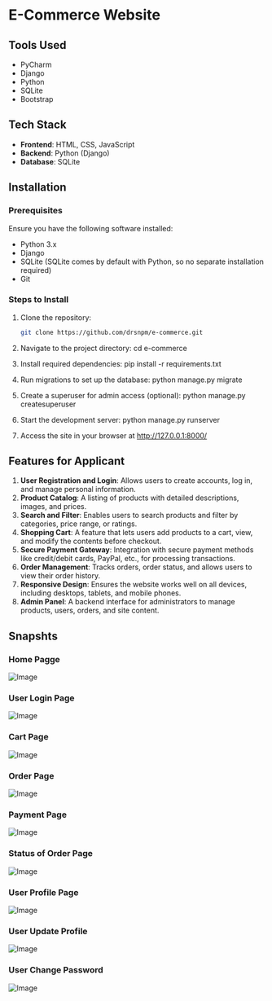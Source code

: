 # E-Commerce Website

## Tools Used
- PyCharm
- Django
- Python
- SQLite
- Bootstrap

## Tech Stack
- **Frontend**: HTML, CSS, JavaScript
- **Backend**: Python (Django)
- **Database**: SQLite

## Installation

### Prerequisites
Ensure you have the following software installed:
- Python 3.x
- Django
- SQLite (SQLite comes by default with Python, so no separate installation required)
- Git


### Steps to Install

1. Clone the repository:
   ```bash
   git clone https://github.com/drsnpm/e-commerce.git

2. Navigate to the project directory:
   cd e-commerce

3. Install required dependencies:
   pip install -r requirements.txt

4. Run migrations to set up the database:
   python manage.py migrate

5. Create a superuser for admin access (optional):
    python manage.py createsuperuser

6. Start the development server:
   python manage.py runserver

7. Access the site in your browser at http://127.0.0.1:8000/


## Features for Applicant

1. **User Registration and Login**: Allows users to create accounts, log in, and manage personal information.
2. **Product Catalog**: A listing of products with detailed descriptions, images, and prices.
3. **Search and Filter**: Enables users to search products and filter by categories, price range, or ratings.
4. **Shopping Cart**: A feature that lets users add products to a cart, view, and modify the contents before checkout.
5. **Secure Payment Gateway**: Integration with secure payment methods like credit/debit cards, PayPal, etc., for processing transactions.
6. **Order Management**: Tracks orders, order status, and allows users to view their order history.
7. **Responsive Design**: Ensures the website works well on all devices, including desktops, tablets, and mobile phones.  
8. **Admin Panel**: A backend interface for administrators to manage products, users, orders, and site content.




## Snapshts

### Home Pagge
![Image](https://github.com/user-attachments/assets/abad3136-3d85-4bd1-937e-0cd7dc37f9b6)
### User Login Page
![Image](https://github.com/user-attachments/assets/5b03e469-e7de-4875-a897-99b284a857c2)
### Cart Page
![Image](https://github.com/user-attachments/assets/ab186f3e-9c06-4221-9f91-15f56880f5a1)
### Order Page
![Image](https://github.com/user-attachments/assets/af54bb55-52fd-4584-954e-541c0aa2e442)
### Payment Page
![Image](https://github.com/user-attachments/assets/b1f1a37d-a59f-4e85-9b01-9391deec8626)
### Status of Order Page
![Image](https://github.com/user-attachments/assets/9aedb855-9657-477a-86a7-00b3d0ea813b)
### User Profile Page
![Image](https://github.com/user-attachments/assets/fdcbaba0-d0d0-4646-b843-72377ae7767f)
### User Update Profile
![Image](https://github.com/user-attachments/assets/f418e1b7-8cdb-47ea-83c7-916c2990cb06)
### User Change Password
![Image](https://github.com/user-attachments/assets/d86a9f0e-6ae3-4ada-9972-653b1a5b5f3c)
